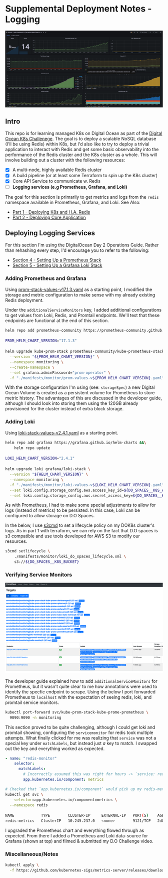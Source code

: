 # Supplemental Deployment Notes - Logging

![metrics](/_imgs/redis_grafana.png)

## Intro

This repo is for learning managed K8s on Digital Ocean as part of the [Digital Ocean K8s Challenege](lhttps://www.digitalocean.com/community/pages/kubernetes-challenge). The goal is to deploy a scalable NoSQL database (I'll be using Redis) within K8s, but I'd also like to try to deploy a trivial application to interact with Redis and get some basic observability into the performance of the Redis cluster and the K8s cluster as a whole. This will involve building out a cluster with the following resources:

- [x] A multi-node, highly available Redis cluster
- [x] A build pipeline (or at least some Terraform to spin up the K8s cluster)
- [x] Core API Service to communicate w. Redis
- [ ] **Logging services (e.g Prometheus, Grafana, and Loki)**

The goal for this section is primarily to get metrics and logs from the `redis` namespace available in Prometheus, Grafana, and Loki. See Also:

- [Part 1 - Deploying K8s and H.A. Redis](./readme.md)
- [Part 2 - Deploying Core Application](./app_deployment_notes)

## Deploying Logging Services

For this section I'm using the DigitalOcean Day 2 Operations Guide. Rather than rehashing every step, I'd encourage you to refer to the following:

- [Section 4 - Setting Up a Prometheus Stack](https://github.com/digitalocean/Kubernetes-Starter-Kit-Developers/tree/main/04-setup-prometheus-stack)
- [Section 5 - Setting Up a Grafana Loki Stack](https://github.com/digitalocean/Kubernetes-Starter-Kit-Developers/tree/main/05-setup-loki-stack)
  
### Adding Prometheus and Grafana

Using [prom-stack-values-v17.1.3.yaml](https://github.com/digitalocean/Kubernetes-Starter-Kit-Developers/blob/main/04-setup-prometheus-stack/assets/manifests/prom-stack-values-v17.1.3.yaml) as a starting point, I modified the storage and metric configuration to make sense with my already existing Redis deployment.

Under the `additionalServiceMonitors` key, I added additional configurations to get values from Loki, Redis, and Promtail endpoints. We'll test that these endpoints are functional at the end of this section.

```bash
helm repo add prometheus-community https://prometheus-community.github.io/helm-charts

PROM_HELM_CHART_VERSION="17.1.3"

helm upgrade kube-prom-stack prometheus-community/kube-prometheus-stack \
  --version "${PROM_HELM_CHART_VERSION}" \
  --namespace monitoring \
  --create-namespace \
  --set grafana.adminPassword="prom-operator" \
  -f "./manifests/monitor/prom-values-v${PROM_HELM_CHART_VERSION}.yaml"
```

With the storage configuration I'm using (see: `storageSpec`) a new Digital Ocean Volume is created as a persistent volume for Prometheus to store metric history. The advantages of this are discussed in the developer guide, although I should look into storing them using the 120GB already provisioned for the cluster instead of extra block storage.

### Adding Loki

Using [loki-stack-values-v2.4.1.yaml](https://github.com/digitalocean/Kubernetes-Starter-Kit-Developers/blob/main/05-setup-loki-stack/assets/manifests/loki-stack-values-v2.4.1.yaml) as a starting point.

```bash
helm repo add grafana https://grafana.github.io/helm-charts &&\
    helm repo update

LOKI_HELM_CHART_VERSION="2.4.1"

helm upgrade loki grafana/loki-stack \
  --version "${HELM_CHART_VERSION}" \
  --namespace monitoring \
  -f "./manifests/monitor/loki-values-v${LOKI_HELM_CHART_VERSION}.yaml" \
  --set loki.config.storage_config.aws.access_key_id=${DO_SPACES__K8S_ACCESS_KEY} \
  --set loki.config.storage_config.aws.secret_access_key=${DO_SPACES__K8S_SECRET_KEY}
```

As with Prometheus, I had to make some special adjustments to allow for logs (instead of metrics) to be persisted. In this case, Loki can be configured to allow storage on D.O Spaces.

In the below, I use [s3cmd](https://docs.digitalocean.com/products/spaces/resources/s3cmd/) to set a lifecycle policy on my DOK8s cluster's logs. As in part 1 with terraform, we can rely on the fact that D.O spaces is s3 compatible and use tools developed for AWS S3 to modify our resources.

```bash
s3cmd setlifecycle \
    ./manifests/monitor/loki_do_spaces_lifecycle.xml \
    s3://${DO_SPACES__K8S_BUCKET}
```

### Verifying Service Monitors

![prom](/_imgs/prom_svc_monitors.png)

The developer guide explained how to add `additionalServiceMonitors` for Prometheus, but it wasn't quite clear to me how annotations were used to identify the specfic endpoint to scrape. Using the below I port forwarded Prometheus to `localhost`
with the expectation of seeing redis, loki, and promtail service monitors.

```bash
kubectl port-forward svc/kube-prom-stack-kube-prome-prometheus \
  9090:9090 -n monitoring
```

This section proved to be quite challenging, although I could get loki and promtail showing, configuring the `servicemonitor` for redis took multiple attempts. What finally clicked for me was realizing that `service` was not a special key under `matchLabels`, but instead just *a* key to match. I swapped out the key and everything worked as expected.

```yaml
- name: "redis-monitor"
    selector:
      matchLabels:
        # Incorrectly assumed this was right for hours -> `service: redis-metrics`
        app.kubernetes.io/component: metrics
```

```bash
# Checked that `app.kubernetes.io/component` would pick up my redis-metrics service
kubectl get svc \
  --selector=app.kubernetes.io/component=metrics \
  --namespace redis

NAME            TYPE        CLUSTER-IP     EXTERNAL-IP   PORT(S)    AGE
redis-metrics   ClusterIP   10.245.237.0   <none>        9121/TCP   2d8h
```

I upgraded the Prometheus chart and everything flowed through as expected. From there I added a Prometheus and Loki data-source for Grafana (shown at top) and filmed & submitted my D.O Challenge video.


### Miscellaneous/Notes


```bash
kubectl apply \
  -f https://github.com/kubernetes-sigs/metrics-server/releases/download/v0.4.2/components.yaml
```
